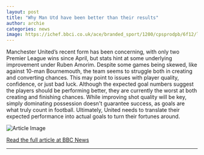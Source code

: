 ```yaml
---
layout: post
title: "Why Man Utd have been better than their results"
author: archie
categories: news
image: https://ichef.bbci.co.uk/ace/branded_sport/1200/cpsprodpb/6f12/live/5d6d7e40-8ced-11f0-bc52-796674579886.jpg
---
```

Manchester United’s recent form has been concerning, with only two Premier League wins since April, but stats hint at some underlying improvement under Ruben Amorim. Despite some games being skewed, like against 10-man Bournemouth, the team seems to struggle both in creating and converting chances. This may point to issues with player quality, confidence, or just bad luck. Although the expected goal numbers suggest the players should be performing better, they are currently the worst at both creating and finishing chances. While improving shot quality will be key, simply dominating possession doesn't guarantee success, as goals are what truly count in football. Ultimately, United needs to translate their expected performance into actual goals to turn their fortunes around.

![Article Image](https://ichef.bbci.co.uk/ace/branded_sport/1200/cpsprodpb/6f12/live/5d6d7e40-8ced-11f0-bc52-796674579886.jpg)

[Read the full article at BBC News](https://www.bbc.com/sport/football/articles/clylv9n2rmjo?at_medium=RSS&at_campaign=rss)

---

